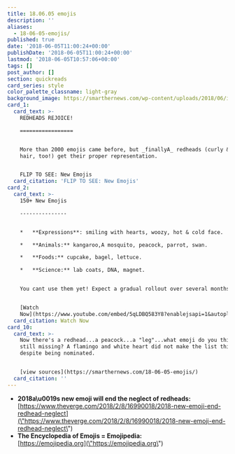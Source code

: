 ```yaml
---
title: 18.06.05 emojis
description: ''
aliases:
  - 18-06-05-emojis/
published: true
date: '2018-06-05T11:00:24+00:00'
publishDate: '2018-06-05T11:00:24+00:00'
lastmod: '2018-06-05T10:57:06+00:00'
tags: []
post_author: []
section: quickreads
card_series: style
color_palette_classname: light-gray
background_image: https://smarthernews.com/wp-content/uploads/2018/06/image-1.jpeg
card_1:
  card_text: >-
    REDHEADS REJOICE!

    =================


    More than 2000 emojis came before, but _finallyA_ redheads (curly & white
    hair, too!) get their proper representation.


    FLIP TO SEE: New Emojis
  card_citation: 'FLIP TO SEE: New Emojis'
card_2:
  card_text: >-
    150+ New Emojis

    ---------------


    *   **Expressions**: smiling with hearts, woozy, hot & cold face.

    *   **Animals:** kangaroo,A mosquito, peacock, parrot, swan.

    *   **Foods:** cupcake, bagel, lettuce.

    *   **Science:** lab coats, DNA, magnet.


    You cant use them yet! Expect a gradual rollout over several months.


    [Watch
    Now](https://www.youtube.com/embed/5qLDBQ583Y8?enablejsapi=1&autoplay=1&rel=0)
  card_citation: Watch Now
card_10:
  card_text: >-
    Now there's a redhead...a peacock...a "leg"...what emoji do you think is
    still missing? A flamingo and white heart did not make the list this time,
    despite being nominated.


    [view sources](https://smarthernews.com/18-06-05-emojis/)
  card_citation: ''
---
```

*   **2018a\\u0019s new emoji will end the neglect of redheads:**  
    [https://www.theverge.com/2018/2/8/16990018/2018-new-emoji-end-redhead-neglect](\"https://www.theverge.com/2018/2/8/16990018/2018-new-emoji-end-redhead-neglect\")
*   **The Encyclopedia of Emojis = Emojipedia:**  
    [https://emojipedia.org](\"https://emojipedia.org\")